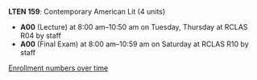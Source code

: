 **LTEN 159**: Contemporary American Lit (4 units)

- **A00** (Lecture) at 8:00 am–10:50 am on Tuesday, Thursday at RCLAS R04 by staff
- **A00** (Final Exam) at 8:00 am–10:59 am on Saturday at RCLAS R10 by staff

[Enrollment numbers over time](./LTEN159.tsv)
